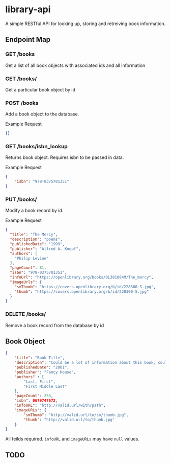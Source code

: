 # library-api
A simple RESTful API for looking up, storing and retreiving book information.

## Endpoint Map

### GET /books
Get a list of all book objects with associated ids and all information 

### GET /books/<id> 
Get a particular book object by id

### POST /books

Add a book object to the database. 

Example Request

```json
{}
```

### GET /books/isbn_lookup 
Returns book object. Requires isbn to be passed in data.

Example Request

```json
{
    "isbn": "978-0375701351"
}
```

### PUT /books/<id> 
Modify a book record by id.

Example Request

```json
{
  "title": "The Mercy",
  "description": "poems",
  "publishedDate": "1999",
  "publisher": "Alfred A. Knopf",
  "authors": [
    "Philip Levine"
  ],
  "pageCount": 81,
  "isbn": "978-0375701351",
  "infoUrl": "https://openlibrary.org/books/OL381084M/The_mercy",
  "imageUrls": {
    "smThumb": "https://covers.openlibrary.org/b/id/228300-S.jpg",
    "thumb": "https://covers.openlibrary.org/b/id/228300-S.jpg"
  }
}
```

### DELETE /books/<id> 

Remove a book record from the database by id

## Book Object

```json
{
    "title": "Book Title",
    "description": "Could be a lot of information about this book, could be a little. Hard to say.",
    "publishedDate": "2001",
    "publisher": "Fancy House",
    "authors" : [
        "Last, First",
        "First Middle Last"
    ],
    "pageCount": 256,
    "isbn": 0679747672,
    "infoURL": "http://valid.url/with/path",
    "imageURLs": {
        "smThumb": "http://valid.url/to/sm/thumb.jpg",
        "thumb": "http://valid.url/to/thumb.jpg"
    }
}
```
All feilds required. `infoURL` and `imageURLs` may have `null` values.

## TODO